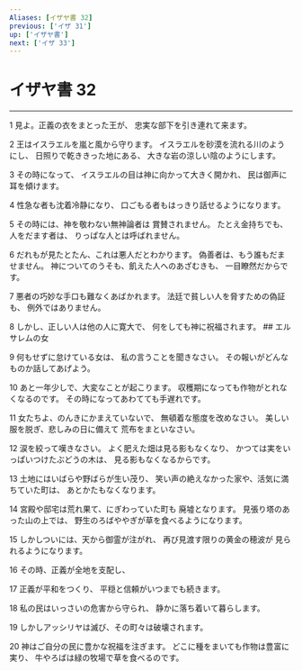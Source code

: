 ```yaml
---
Aliases: [イザヤ書 32]
previous: ['イザ 31']
up: ['イザヤ書']
next: ['イザ 33']
---
```

# イザヤ書 32

***




1 
見よ。正義の衣をまとった王が、 忠実な部下を引き連れて来ます。 



2 
王はイスラエルを嵐と風から守ります。 イスラエルを砂漠を流れる川のようにし、 日照りで乾ききった地にある、 大きな岩の涼しい陰のようにします。 



3 
その時になって、 イスラエルの目は神に向かって大きく開かれ、 民は御声に耳を傾けます。 



4 
性急な者も沈着冷静になり、 口ごもる者もはっきり話せるようになります。 



5 
その時には、神を敬わない無神論者は 賞賛されません。 たとえ金持ちでも、人をだます者は、 りっぱな人とは呼ばれません。 



6 
だれもが見たとたん、これは悪人だとわかります。 偽善者は、もう誰もだませません。 神についてのうそも、飢えた人へのあざむきも、 一目瞭然だからです。 



7 
悪者の巧妙な手口も難なくあばかれます。 法廷で貧しい人を脅すための偽証も、 例外ではありません。 



8 
しかし、正しい人は他の人に寛大で、 何をしても神に祝福されます。 ## エルサレムの女 



9 
何もせずに怠けている女は、 私の言うことを聞きなさい。 その報いがどんなものか話してあげよう。 



10 
あと一年少しで、大変なことが起こります。 収穫期になっても作物がとれなくなるのです。 その時になってあわてても手遅れです。 



11 
女たちよ、のんきにかまえていないで、 無頓着な態度を改めなさい。 美しい服を脱ぎ、悲しみの日に備えて 荒布をまといなさい。 



12 
涙を絞って嘆きなさい。 よく肥えた畑は見る影もなくなり、 かつては実をいっぱいつけたぶどうの木は、 見る影もなくなるからです。 



13 
土地にはいばらや野ばらが生い茂り、 笑い声の絶えなかった家や、活気に満ちていた町は、 あとかたもなくなります。 



14 
宮殿や邸宅は荒れ果て、にぎわっていた町も 廃墟となります。 見張り塔のあった山の上では、 野生のろばややぎが草を食べるようになります。 



15 
しかしついには、天から御霊が注がれ、 再び見渡す限りの黄金の穂波が 見られるようになります。 



16 
その時、正義が全地を支配し、 



17 
正義が平和をつくり、 平穏と信頼がいつまでも続きます。 



18 
私の民はいっさいの危害から守られ、 静かに落ち着いて暮らします。 



19 
しかしアッシリヤは滅び、その町々は破壊されます。 



20 
神はご自分の民に豊かな祝福を注ぎます。 どこに種をまいても作物は豊富に実り、 牛やろばは緑の牧場で草を食べるのです。
